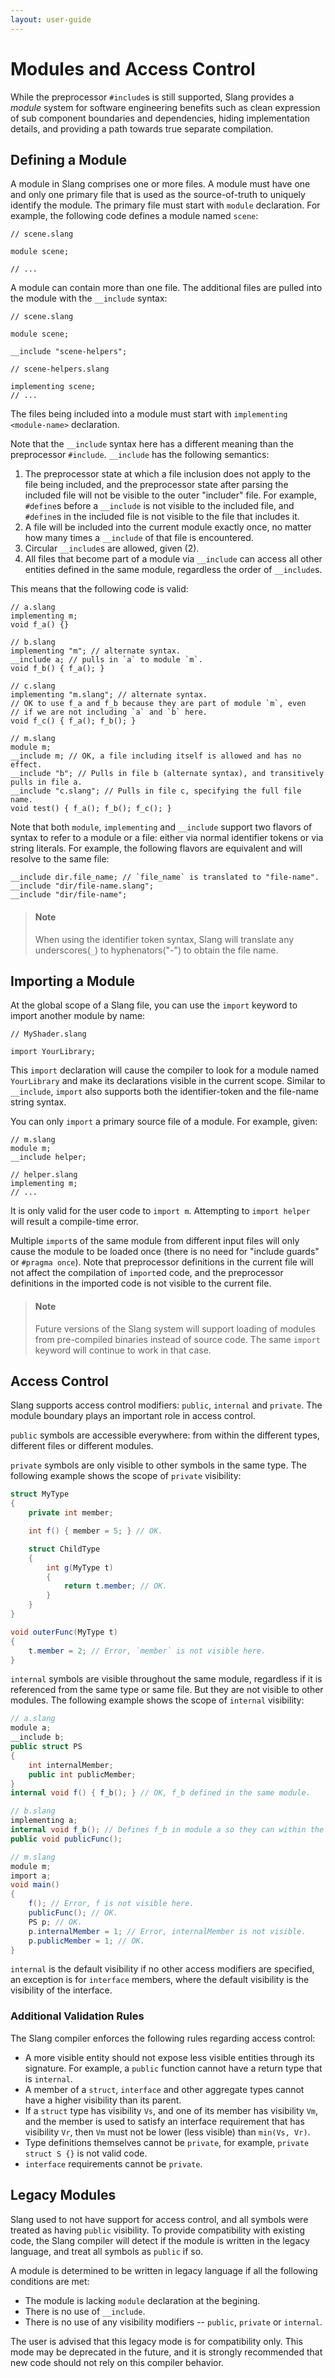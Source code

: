 ```yaml
---
layout: user-guide
---
```


Modules and Access Control
===========================

While the preprocessor `#include`s is still supported, Slang provides a _module_ system for software engineering benefits such as clean expression of sub component boundaries and dependencies, hiding implementation details, and providing a path towards true separate compilation.


## Defining a Module

A module in Slang comprises one or more files. A module must have one and only one primary file that is used as the source-of-truth to uniquely identify the module. The primary file must start with `module` declaration. For example, the following code defines a module named `scene`:

```
// scene.slang

module scene;

// ...
```

A module can contain more than one file. The additional files are pulled into the module with the `__include` syntax:

```
// scene.slang

module scene;

__include "scene-helpers";

```
```
// scene-helpers.slang

implementing scene;
// ...
```

The files being included into a module must start with `implementing <module-name>` declaration.

Note that the `__include` syntax here has a different meaning than the preprocessor `#include`. `__include` has the following semantics:
1. The preprocessor state at which a file inclusion does not apply to the file being included, and the preprocessor state after parsing the included file will not be visible to the outer "includer" file. For example, `#define`s before a `__include` is not visible to the included file, and `#define`s in the included file is not visible to the file that includes it.
2. A file will be included into the current module exactly once, no matter how many times a `__include` of that file is encountered.
3. Circular `__include`s are allowed, given (2).
4. All files that become part of a module via `__include` can access all other entities defined in the same module, regardless the order of `__include`s.

This means that the following code is valid:

```
// a.slang
implementing m;
void f_a() {}

// b.slang
implementing "m"; // alternate syntax.
__include a; // pulls in `a` to module `m`.
void f_b() { f_a(); }

// c.slang
implementing "m.slang"; // alternate syntax.
// OK to use f_a and f_b because they are part of module `m`, even
// if we are not including `a` and `b` here.
void f_c() { f_a(); f_b(); }

// m.slang
module m;
__include m; // OK, a file including itself is allowed and has no effect.
__include "b"; // Pulls in file b (alternate syntax), and transitively pulls in file a.
__include "c.slang"; // Pulls in file c, specifying the full file name.
void test() { f_a(); f_b(); f_c(); }
```

Note that both `module`, `implementing` and `__include` support two flavors of syntax to refer to a module or a file: either via 
normal identifier tokens or via string literals. For example, the following flavors are equivalent and will resolve to the same file:
```
__include dir.file_name; // `file_name` is translated to "file-name".
__include "dir/file-name.slang";
__include "dir/file-name";
```

> #### Note ####
> When using the identifier token syntax, Slang will translate any underscores(`_`) to hyphenators("-") to obtain the file name.

## Importing a Module

At the global scope of a Slang file, you can use the `import` keyword to import another module by name:

```hlsl
// MyShader.slang

import YourLibrary;
```

This `import` declaration will cause the compiler to look for a module named `YourLibrary` and make its declarations visible in the current scope. Similar to `__include`, `import` also supports both the identifier-token and the file-name string syntax.

You can only `import` a primary source file of a module. For example, given:
```
// m.slang
module m;
__include helper;

// helper.slang
implementing m;
// ...
```
It is only valid for the user code to `import m`. Attempting to `import helper` will result a compile-time error. 

Multiple `import`s of the same module from different input files will only cause the module to be loaded once (there is no need for "include guards" or `#pragma once`).
Note that preprocessor definitions in the current file will not affect the compilation of `import`ed code, and the preprocessor definitions in the imported code is not visible to the current file.

> #### Note ####
> Future versions of the Slang system will support loading of modules from pre-compiled binaries instead of source code.
> The same `import` keyword will continue to work in that case.

## Access Control

Slang supports access control modifiers: `public`, `internal` and `private`. The module boundary plays an important role in access control.

`public` symbols are accessible everywhere: from within the different types, different files or different modules.

`private` symbols are only visible to other symbols in the same type. The following example shows the scope of `private` visibility:
```csharp
struct MyType
{
    private int member;

    int f() { member = 5; } // OK.

    struct ChildType
    {
        int g(MyType t)
        {
            return t.member; // OK.
        }
    }
}

void outerFunc(MyType t)
{
    t.member = 2; // Error, `member` is not visible here.
}
```

`internal` symbols are visible throughout the same module, regardless if it is referenced from the same type or same file. But they are not visible to other modules. The following example shows the scope of `internal` visibility:

```csharp
// a.slang
module a;
__include b;
public struct PS
{
    int internalMember;
    public int publicMember;
}
internal void f() { f_b(); } // OK, f_b defined in the same module.

// b.slang
implementing a;
internal void f_b(); // Defines f_b in module a so they can within the module.
public void publicFunc();

// m.slang
module m;
import a;
void main()
{
    f(); // Error, f is not visible here.
    publicFunc(); // OK.
    PS p; // OK.
    p.internalMember = 1; // Error, internalMember is not visible.
    p.publicMember = 1; // OK.
}
```

`internal` is the default visibility if no other access modifiers are specified, an exception is for `interface` members, where the default visibility is the visibility of the interface.

### Additional Validation Rules

The Slang compiler enforces the following rules regarding access control:
- A more visible entity should not expose less visible entities through its signature. For example, a `public` function cannot have a return type that is `internal`.
- A member of a `struct`, `interface` and other aggregate types cannot have a higher visibility than its parent.
- If a `struct` type has visibility `Vs`, and one of its member has visibility `Vm`, and the member is used to satisfy an interface requirement that has visibility `Vr`, then `Vm` must not be lower (less visible) than `min(Vs, Vr)`.
- Type definitions themselves cannot be `private`, for example, `private struct S {}` is not valid code.
- `interface` requirements cannot be `private`.


## Legacy Modules

Slang used to not have support for access control, and all symbols were treated as having `public` visibility. To provide compatibility with existing code, the Slang compiler will detect if the module is written in the legacy language, and treat all symbols as `public` if so.

A module is determined to be written in legacy language if all the following conditions are met:
- The module is lacking `module` declaration at the begining.
- There is no use of `__include`.
- There is no use of any visibility modifiers -- `public`, `private` or `internal`.

The user is advised that this legacy mode is for compatibility only. This mode may be deprecated in the future, and it is strongly recommended that new code should not rely on this compiler behavior.
